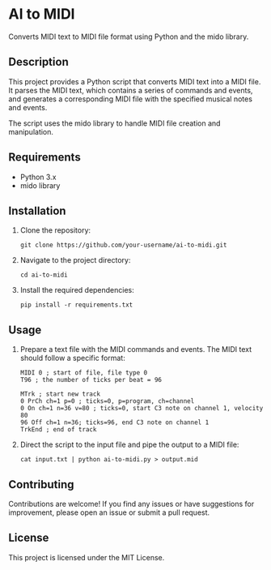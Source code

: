 # AI to MIDI

Converts MIDI text to MIDI file format using Python and the mido library.

## Description

This project provides a Python script that converts MIDI text into a MIDI file. It parses the MIDI text, which contains a series of commands and events, and generates a corresponding MIDI file with the specified musical notes and events.

The script uses the mido library to handle MIDI file creation and manipulation.

## Requirements

- Python 3.x
- mido library

## Installation

1. Clone the repository:
   ```shell
   git clone https://github.com/your-username/ai-to-midi.git
2. Navigate to the project directory:
    ```shell
    cd ai-to-midi
3. Install the required dependencies:
    ```shell
    pip install -r requirements.txt
## Usage
1. Prepare a text file with the MIDI commands and events. The MIDI text should follow a specific format:
    ```
    MIDI 0 ; start of file, file type 0
    T96 ; the number of ticks per beat = 96

    MTrk ; start new track
    0 PrCh ch=1 p=0	; ticks=0, p=program, ch=channel
    0 On ch=1 n=36 v=80	; ticks=0, start C3 note on channel 1, velocity 80
    96 Off ch=1 n=36; ticks=96, end C3 note on channel 1
    TrkEnd ; end of track    
2. Direct the script to the input file and pipe the output to a MIDI file:
    ```shell
    cat input.txt | python ai-to-midi.py > output.mid
## Contributing
Contributions are welcome! If you find any issues or have suggestions for improvement, please open an issue or submit a pull request.

## License
This project is licensed under the MIT License.